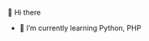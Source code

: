 👋 Hi there
- 🌱 I’m currently learning Python, PHP

<!---
tranhung36/tranhung36 is a ✨ special ✨ repository because its `README.md` (this file) appears on your GitHub profile.
You can click the Preview link to take a look at your changes.
--->
